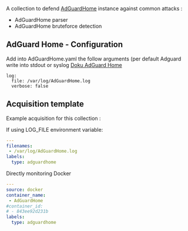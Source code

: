 A collection to defend [AdGuardHome](https://github.com/AdguardTeam/AdGuardHome) instance against common attacks :
 - AdGuardHome parser
 - AdGuardHome bruteforce detection

## AdGuard Home - Configuration
Add into AdGuardHome.yaml the follow arguments (per default Adguard write into stdout or syslog [Doku AdGuard Home](https://github.com/AdguardTeam/AdGuardHome/wiki/Configuration#command-line)

```
log:
  file: /var/log/AdGuardHome.log
  verbose: false
```

## Acquisition template

Example acquisition for this collection :

If using LOG_FILE environment variable:
```yaml
---
filenames:
 - /var/log/AdGuardHome.log
labels:
  type: adguardhome
```

Directly monitoring Docker
```yaml
---
source: docker
container_name:
 - AdGuardHome
#container_id:
# - 843ee92d231b
labels:
  type: adguardhome
```




